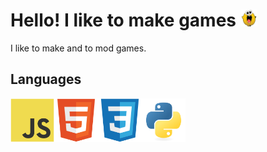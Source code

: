 # Hello! I like to make games <img src="steamhappy_small.png" width="27" height="27">

I like to make and to mod games.

## Languages
<img src="javascript-logo.svg" width="70" height="70"><img src="html5-logo.svg" width="70" height="70"><img src="css-logo.svg" width="70" height="70"><img src="python-logo.svg" width="70" height="70">
